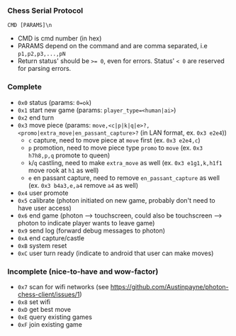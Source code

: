 ### Chess Serial Protocol
`CMD [PARAMS]\n`
* CMD is cmd number (in hex)
* PARAMS depend on the command and are comma separated, i.e `p1,p2,p3,...,pN`
* Return status' should be `>= 0`, even for errors. Status' `< 0` are reserved for parsing errors.

### Complete
* `0x0` status (params: `0=ok`)
* `0x1` start new game (params: `player_type=<human|ai>`)
* `0x2` end turn
* `0x3` move piece (params: `move,<c|p|k|q|e>?,<promo|extra_move|en_passant_capture>?` (in LAN format, ex. `0x3 e2e4`))
  * `c` capture, need to move piece at `move` first (ex. `0x3 e2e4,c`)
  * `p` promotion, need to move piece type `promo` to `move` (ex. `0x3 h7h8,p,q` promote to queen)
  * `k`/`q` castling, need to make `extra_move` as well (ex. `0x3 e1g1,k,h1f1` move rook at `h1` as well)
  * `e` en passant capture, need to remove `en_passant_capture` as well (ex. `0x3 b4a3,e,a4` remove `a4` as well)
* `0x4` user promote
* `0x5` calibrate (photon initiated on new game, probably don't need to have user access)
* `0x6` end game (photon --> touchscreen, could also be touchscreen --> photon to indicate player wants to leave game)
* `0x9` send log (forward debug messages to photon)
* `0xA` end capture/castle
* `0xB` system reset
* `0xC` user turn ready (indicate to android that user can make moves)

### Incomplete (nice-to-have and wow-factor)
* `0x7` scan for wifi networks (see https://github.com/Austinpayne/photon-chess-client/issues/1)
* `0x8` set wifi
* `0xD` get best move
* `0xE` query existing games
* `0xF` join existing game
